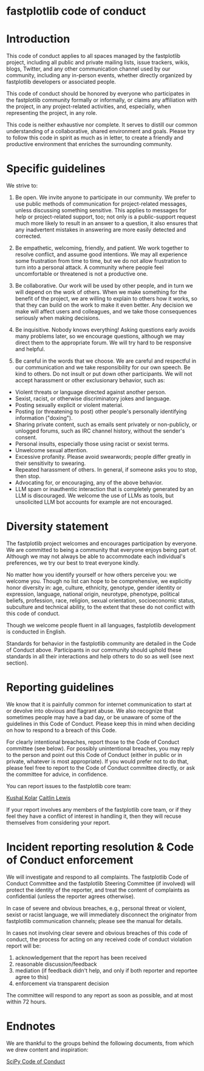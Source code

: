 # fastplotlib code of conduct

# Introduction

This code of conduct applies to all spaces managed by the fastplotlib project,
including all public and private mailing lists, issue trackers, wikis, blogs,
Twitter, and any other communication channel used by our community, including
any in-person events, whether directly organized by fastplotlib developers
or associated people.

This code of conduct should be honored by everyone who participates in
the fastplotlib community formally or informally, or claims any affiliation with the
project, in any project-related activities, and, especially, when representing the
project, in any role.

This code is neither exhaustive nor complete. It serves to distill our common
understanding of a collaborative, shared environment and goals. Please try to
follow this code in spirit as much as in letter, to create a friendly and
productive environment that enriches the surrounding community.


# Specific guidelines

We strive to:

1. Be open. We invite anyone to participate in our community. We prefer to use
   public methods of communication for project-related messages, unless
   discussing something sensitive. This applies to messages for help or
   project-related support, too; not only is a public-support request much more
   likely to result in an answer to a question, it also ensures that any
   inadvertent mistakes in answering are more easily detected and corrected.

2. Be empathetic, welcoming, friendly, and patient. We work together to resolve
   conflict, and assume good intentions. We may all experience some frustration
   from time to time, but we do not allow frustration to turn into a personal
   attack. A community where people feel uncomfortable or threatened is not a
   productive one.

3. Be collaborative. Our work will be used by other people, and in turn we will
   depend on the work of others. When we make something for the benefit of the
   project, we are willing to explain to others how it works, so that they can
   build on the work to make it even better. Any decision we make will affect
   users and colleagues, and we take those consequences seriously when making
   decisions.

4. Be inquisitive. Nobody knows everything! Asking questions early avoids many
   problems later, so we encourage questions, although we may direct them to
   the appropriate forum. We will try hard to be responsive and helpful.

5. Be careful in the words that we choose. We are careful and respectful in
   our communication and we take responsibility for our own speech. Be kind to
   others. Do not insult or put down other participants. We will not accept
   harassment or other exclusionary behavior, such as:

  - Violent threats or language directed against another person.
  - Sexist, racist, or otherwise discriminatory jokes and language.
  - Posting sexually explicit or violent material.
  - Posting (or threatening to post) other people's personally identifying information ("doxing").
  - Sharing private content, such as emails sent privately or non-publicly,
    or unlogged forums, such as IRC channel history, without the sender's consent.
  - Personal insults, especially those using racist or sexist terms.
  - Unwelcome sexual attention.
  - Excessive profanity. Please avoid swearwords; people differ greatly in their sensitivity to swearing.
  - Repeated harassment of others. In general, if someone asks you to stop, then stop.
  - Advocating for, or encouraging, any of the above behavior.
  - LLM spam or inauthentic interaction that is completely generated by an LLM is discouraged. We welcome the use of LLMs as tools, but unsolicited LLM bot accounts for example are not encouraged.


# Diversity statement

The fastplotlib project welcomes and encourages participation by everyone. We are
committed to being a community that everyone enjoys being part of. Although
we may not always be able to accommodate each individual's preferences, we try
our best to treat everyone kindly.

No matter how you identify yourself or how others perceive you: we welcome you.
Though no list can hope to be comprehensive, we explicitly honor diversity in:
age, culture, ethnicity, genotype, gender identity or expression, language,
national origin, neurotype, phenotype, political beliefs, profession, race,
religion, sexual orientation, socioeconomic status, subculture and technical
ability, to the extent that these do not conflict with this code of conduct.

Though we welcome people fluent in all languages, fastplotlib development is
conducted in English.

Standards for behavior in the fastplotlib community are detailed in the Code of
Conduct above. Participants in our community should uphold these standards
in all their interactions and help others to do so as well (see next section).


# Reporting guidelines

We know that it is painfully common for internet communication to start at or
devolve into obvious and flagrant abuse. We also recognize that sometimes
people may have a bad day, or be unaware of some of the guidelines in this Code
of Conduct. Please keep this in mind when deciding on how to respond to a
breach of this Code.

For clearly intentional breaches, report those to the Code of Conduct committee
(see below). For possibly unintentional breaches, you may reply to the person
and point out this Code of Conduct (either in public or in private, whatever is
most appropriate). If you would prefer not to do that, please feel free to
report to the Code of Conduct committee directly, or ask the committee for
advice, in confidence.

You can report issues to the fastplotlib core team:

[Kushal Kolar](https://github.com/kushalkolar)
[Caitlin Lewis](https://github.com/clewis7)

If your report involves any members of the fastplotlib core team, or if they feel they have
a conflict of interest in handling it, then they will recuse themselves from
considering your report.

# Incident reporting resolution & Code of Conduct enforcement

We will investigate and respond to all complaints. The fastplotlib Code of Conduct
Committee and the fastplotlib Steering Committee (if involved) will protect the
identity of the reporter, and treat the content of complaints as confidential
(unless the reporter agrees otherwise).

In case of severe and obvious breaches, e.g., personal threat or violent, sexist
or racist language, we will immediately disconnect the originator from fastplotlib
communication channels; please see the manual for details.

In cases not involving clear severe and obvious breaches of this code of
conduct, the process for acting on any received code of conduct violation
report will be:

1. acknowledgement that the report has been received
2. reasonable discussion/feedback
3. mediation (if feedback didn't help, and only if both reporter and reportee agree to this)
4. enforcement via transparent decision

The committee will respond to any report as soon as possible, and at most
within 72 hours.


# Endnotes

We are thankful to the groups behind the following documents, from which we
drew content and inspiration:

[SciPy Code of Conduct](https://docs.scipy.org/doc/scipy/dev/conduct/code_of_conduct.html)
